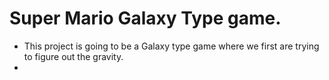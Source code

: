 # Super Mario Galaxy Type game. 
- This project is going to be a Galaxy type game where we first are trying to figure out the gravity.
- 
